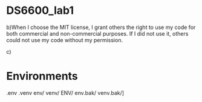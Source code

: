 # DS6600_lab1

b)When I choose the MIT license, I grant others the right to use my code for both commercial and non-commercial purposes. If I did not use it, others could not use my code without my permission.

c)
# Environments
.env
.venv
env/
venv/
ENV/
env.bak/
venv.bak/]

